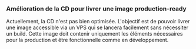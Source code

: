 ### Amélioration de la CD pour livrer une image production-ready

Actuellement, la CD n'est pas bien optimisée. L'objectif est de pouvoir livrer une image accessible via un VPS qui se lancera facilement sans nécessiter un build. Cette image doit contenir uniquement les éléments nécessaires pour la production et être fonctionnelle comme en développement.